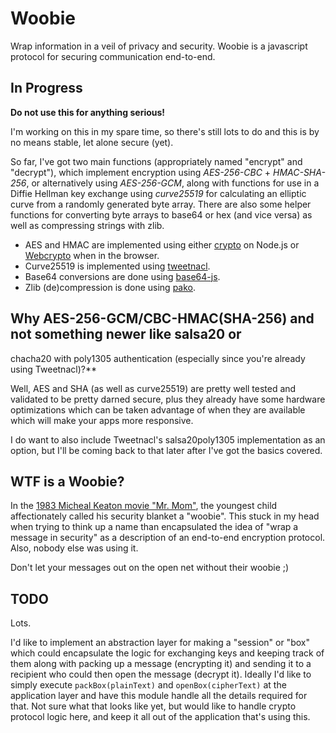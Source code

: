 # Woobie

Wrap information in a veil of privacy and security. Woobie is a javascript
protocol for securing communication end-to-end.


## In Progress

**Do not use this for anything serious!**

I'm working on this in my spare time, so there's still lots to do and this is
by no means stable, let alone secure (yet).

So far, I've got two main functions (appropriately named "encrypt" and
"decrypt"), which implement encryption using *AES-256-CBC* + *HMAC-SHA-256*, or
alternatively using *AES-256-GCM*, along with functions for use in a Diffie
Hellman key exchange using *curve25519* for calculating an elliptic curve from a
randomly generated byte array. There are also some helper functions for
converting byte arrays to base64 or hex (and vice versa) as well as compressing
strings with zlib.

- AES and HMAC are implemented using either [crypto](https://nodejs.org/api/crypto.html)
  on Node.js or [Webcrypto](https://developer.mozilla.org/en-US/docs/Web/API/Web_Crypto_API)
  when in the browser.
- Curve25519 is implemented using [tweetnacl](https://github.com/dchest/tweetnacl-js).
- Base64 conversions are done using [base64-js](https://github.com/beatgammit/base64-js).
- Zlib (de)compression is done using [pako](https://github.com/nodeca/pako).

## Why AES-256-GCM/CBC-HMAC(SHA-256) and not something newer like salsa20 or
chacha20 with poly1305 authentication (especially since you're already using
Tweetnacl)?**

Well, AES and SHA (as well as curve25519) are pretty well tested and validated
to be pretty darned secure, plus they already have some hardware optimizations
which can be taken advantage of when they are available which will make your
apps more responsive.

I do want to also include Tweetnacl's salsa20poly1305 implementation as an
option, but I'll be coming back to that later after I've got the basics covered.


## WTF is a Woobie?

In the [1983 Micheal Keaton movie "Mr. Mom"](http://www.imdb.com/title/tt0085970/),
the youngest child affectionately called his security blanket a "woobie". This
stuck in my head when trying to think up a name than encapsulated the idea of
"wrap a message in security" as a description of an end-to-end encryption
protocol. Also, nobody else was using it.

Don't let your messages out on the open net without their woobie ;)


## TODO

Lots.

I'd like to implement an abstraction layer for making a "session" or "box" which
could encapsulate the logic for exchanging keys and keeping track of them along
with packing up a message (encrypting it) and sending it to a recipient who
could then open the message (decrypt it). Ideally I'd like to simply execute
`packBox(plainText)` and `openBox(cipherText)` at the application layer and have
this module handle all the details required for that. Not sure what that looks
like yet, but would like to handle crypto protocol logic here, and keep it all
out of the application that's using this.
